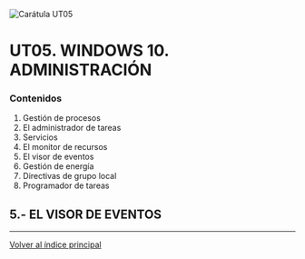![Carátula UT05](imgs/caratula_ut05.png)

# UT05. WINDOWS 10. ADMINISTRACIÓN

### Contenidos

1. Gestión de procesos
2. El administrador de tareas
3. Servicios
4. El monitor de recursos
5. El visor de eventos
6. Gestión de energía
7. Directivas de grupo local
8. Programador de tareas


## 5.- EL VISOR DE EVENTOS


***
[Volver al índice principal](index_UT05.md)